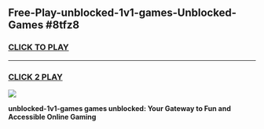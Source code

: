
## Free-Play-unblocked-1v1-games-Unblocked-Games #8tfz8
<h3>
<a href="https://news.freeplayer.one?title=unblocked-1v1-games&ref=8M">CLICK TO PLAY</a></h3>
<hr>

<h3>
<a href="https://news.freeplayer.one?title=unblocked-1v1-games&ref=8M">CLICK 2 PLAY</a>
  
</h3>

<a href="https://news.freeplayer.one?title=unblocked-1v1-games&ref=8M"><img src="https://clearcache.store/games.png"></a>


**unblocked-1v1-games games unblocked: Your Gateway to Fun and Accessible Online Gaming**
